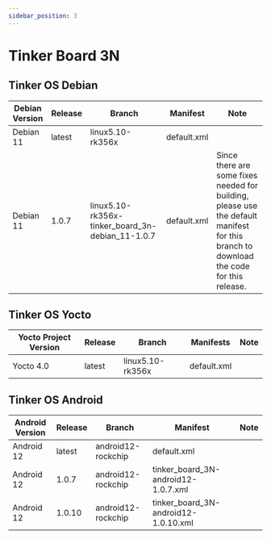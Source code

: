 ```yaml
---
sidebar_position: 3
---
```


# Tinker Board 3N
## Tinker OS Debian
|Debian Version|Release|Branch|Manifest|Note|
|-|-|-|-|-|
|Debian 11|latest|linux5.10-rk356x|default.xml|
|Debian 11|1.0.7|linux5.10-rk356x-tinker_board_3n-debian_11-1.0.7|default.xml|Since there are some fixes needed for building, please use the default manifest for this branch to download the code for this release.|

## Tinker OS Yocto
|Yocto Project Version|Release|Branch|Manifests|Note|
|-|-|-|-|-|
|Yocto 4.0|latest|linux5.10-rk356x|default.xml|

## Tinker OS Android
|Android Version|Release|Branch|Manifest|Note|
|-|-|-|-|-|
|Android 12|latest|android12-rockchip|default.xml||
|Android 12|1.0.7|android12-rockchip|tinker_board_3N-android12-1.0.7.xml||
|Android 12|1.0.10|android12-rockchip|tinker_board_3N-android12-1.0.10.xml||
